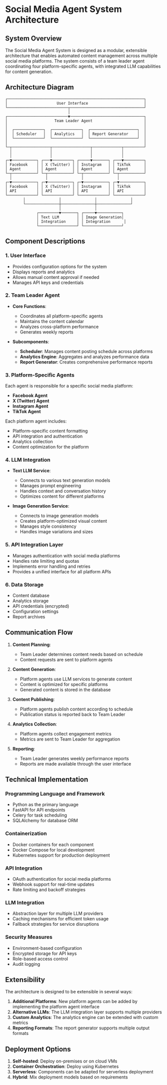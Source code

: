 # Social Media Agent System Architecture

## System Overview

The Social Media Agent System is designed as a modular, extensible architecture that enables automated content management across multiple social media platforms. The system consists of a team leader agent coordinating four platform-specific agents, with integrated LLM capabilities for content generation.

## Architecture Diagram

```
┌─────────────────────────────────────────────────────────────┐
│                      User Interface                         │
└───────────────────────────┬─────────────────────────────────┘
                            │
┌───────────────────────────▼─────────────────────────────────┐
│                     Team Leader Agent                       │
│                                                             │
│  ┌─────────────┐  ┌─────────────┐  ┌─────────────────────┐  │
│  │ Scheduler   │  │ Analytics   │  │ Report Generator    │  │
│  └─────────────┘  └─────────────┘  └─────────────────────┘  │
│                                                             │
└─┬─────────────────┬─────────────────┬─────────────┬─────────┘
  │                 │                 │             │
  │                 │                 │             │
┌─▼───────────┐ ┌───▼─────────┐ ┌─────▼───────┐ ┌───▼─────────┐
│ Facebook    │ │ X (Twitter) │ │ Instagram   │ │ TikTok      │
│ Agent       │ │ Agent       │ │ Agent       │ │ Agent       │
└─┬───────────┘ └─┬───────────┘ └─┬───────────┘ └─┬───────────┘
  │               │               │               │
┌─▼───────────┐ ┌─▼───────────┐ ┌─▼───────────┐ ┌─▼───────────┐
│ Facebook    │ │ X (Twitter) │ │ Instagram   │ │ TikTok      │
│ API         │ │ API         │ │ API         │ │ API         │
└─────────────┘ └─────────────┘ └─────────────┘ └─────────────┘
        │               │               │               │
        └───────────────┼───────────────┼───────────────┘
                        │               │
              ┌─────────▼───────┐ ┌─────▼───────────┐
              │ Text LLM        │ │ Image Generation│
              │ Integration     │ │ Integration      │
              └─────────────────┘ └─────────────────┘
```

## Component Descriptions

### 1. User Interface
- Provides configuration options for the system
- Displays reports and analytics
- Allows manual content approval if needed
- Manages API keys and credentials

### 2. Team Leader Agent
- **Core Functions**:
  - Coordinates all platform-specific agents
  - Maintains the content calendar
  - Analyzes cross-platform performance
  - Generates weekly reports

- **Subcomponents**:
  - **Scheduler**: Manages content posting schedule across platforms
  - **Analytics Engine**: Aggregates and analyzes performance data
  - **Report Generator**: Creates comprehensive performance reports

### 3. Platform-Specific Agents
Each agent is responsible for a specific social media platform:

- **Facebook Agent**
- **X (Twitter) Agent**
- **Instagram Agent**
- **TikTok Agent**

Each platform agent includes:
- Platform-specific content formatting
- API integration and authentication
- Analytics collection
- Content optimization for the platform

### 4. LLM Integration
- **Text LLM Service**:
  - Connects to various text generation models
  - Manages prompt engineering
  - Handles context and conversation history
  - Optimizes content for different platforms

- **Image Generation Service**:
  - Connects to image generation models
  - Creates platform-optimized visual content
  - Manages style consistency
  - Handles image variations and sizes

### 5. API Integration Layer
- Manages authentication with social media platforms
- Handles rate limiting and quotas
- Implements error handling and retries
- Provides a unified interface for all platform APIs

### 6. Data Storage
- Content database
- Analytics storage
- API credentials (encrypted)
- Configuration settings
- Report archives

## Communication Flow

1. **Content Planning**:
   - Team Leader determines content needs based on schedule
   - Content requests are sent to platform agents

2. **Content Generation**:
   - Platform agents use LLM services to generate content
   - Content is optimized for specific platforms
   - Generated content is stored in the database

3. **Content Publishing**:
   - Platform agents publish content according to schedule
   - Publication status is reported back to Team Leader

4. **Analytics Collection**:
   - Platform agents collect engagement metrics
   - Metrics are sent to Team Leader for aggregation

5. **Reporting**:
   - Team Leader generates weekly performance reports
   - Reports are made available through the user interface

## Technical Implementation

### Programming Language and Framework
- Python as the primary language
- FastAPI for API endpoints
- Celery for task scheduling
- SQLAlchemy for database ORM

### Containerization
- Docker containers for each component
- Docker Compose for local development
- Kubernetes support for production deployment

### API Integration
- OAuth authentication for social media platforms
- Webhook support for real-time updates
- Rate limiting and backoff strategies

### LLM Integration
- Abstraction layer for multiple LLM providers
- Caching mechanisms for efficient token usage
- Fallback strategies for service disruptions

### Security Measures
- Environment-based configuration
- Encrypted storage for API keys
- Role-based access control
- Audit logging

## Extensibility

The architecture is designed to be extensible in several ways:

1. **Additional Platforms**: New platform agents can be added by implementing the platform agent interface
2. **Alternative LLMs**: The LLM integration layer supports multiple providers
3. **Custom Analytics**: The analytics engine can be extended with custom metrics
4. **Reporting Formats**: The report generator supports multiple output formats

## Deployment Options

1. **Self-hosted**: Deploy on-premises or on cloud VMs
2. **Container Orchestration**: Deploy using Kubernetes
3. **Serverless**: Components can be adapted for serverless deployment
4. **Hybrid**: Mix deployment models based on requirements
